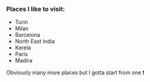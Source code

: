 ### Places I like to visit:
- Turin
- Milan
- Barcelona
- North East India
- Kerela
- Paris
- Madira

Obviously many more places but I gotta start from one :exclamation:
